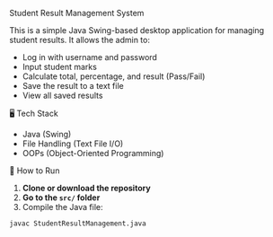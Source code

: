 Student Result Management System

This is a simple Java Swing-based desktop application for managing student results. It allows the admin to:

- Log in with username and password
- Input student marks
- Calculate total, percentage, and result (Pass/Fail)
- Save the result to a text file
- View all saved results

🖥️ Tech Stack

- Java (Swing)
- File Handling (Text File I/O)
- OOPs (Object-Oriented Programming)

🚀 How to Run

1. **Clone or download the repository**
2. **Go to the `src/` folder**
3. Compile the Java file:

```bash
javac StudentResultManagement.java
